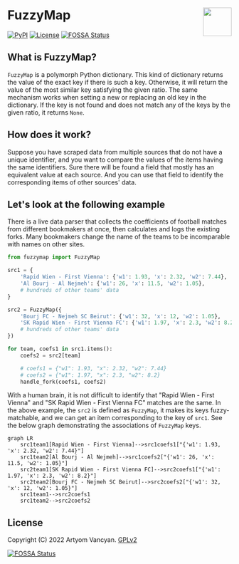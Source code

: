 # FuzzyMap <img src="https://github.com/pysnippet.png" align="right" height="64" />

[![PyPI](https://img.shields.io/pypi/v/fuzzymap.svg)](https://pypi.org/project/fuzzymap/)
[![License](https://img.shields.io/pypi/l/fuzzymap.svg)](https://github.com/pysnippet/fuzzymap/blob/master/LICENSE)
[![FOSSA Status](https://app.fossa.com/api/projects/git%2Bgithub.com%2Fpysnippet%2Ffuzzymap.svg?type=shield)](https://app.fossa.com/projects/git%2Bgithub.com%2Fpysnippet%2Ffuzzymap?ref=badge_shield)

## What is FuzzyMap?

`FuzzyMap` is a polymorph Python dictionary. This kind of dictionary returns the value of the exact key if there is such
a key. Otherwise, it will return the value of the most similar key satisfying the given ratio. The same mechanism works
when setting a new or replacing an old key in the dictionary. If the key is not found and does not match any of the keys
by the given ratio, it returns `None`.

## How does it work?

Suppose you have scraped data from multiple sources that do not have a unique identifier, and you want to compare the
values of the items having the same identifiers. Sure there will be found a field that mostly has an equivalent value
at each source. And you can use that field to identify the corresponding items of other sources' data.

## Let's look at the following example

There is a live data parser that collects the coefficients of football matches from different bookmakers at once, then
calculates and logs the existing forks. Many bookmakers change the name of the teams to be incomparable with names on
other sites.

```python
from fuzzymap import FuzzyMap

src1 = {
    'Rapid Wien - First Vienna': {'w1': 1.93, 'x': 2.32, 'w2': 7.44},
    'Al Bourj - Al Nejmeh': {'w1': 26, 'x': 11.5, 'w2': 1.05},
    # hundreds of other teams' data
}

src2 = FuzzyMap({
    'Bourj FC - Nejmeh SC Beirut': {'w1': 32, 'x': 12, 'w2': 1.05},
    'SK Rapid Wien - First Vienna FC': {'w1': 1.97, 'x': 2.3, 'w2': 8.2},
    # hundreds of other teams' data
})

for team, coefs1 in src1.items():
    coefs2 = src2[team]

    # coefs1 = {"w1": 1.93, "x": 2.32, "w2": 7.44}
    # coefs2 = {"w1": 1.97, "x": 2.3, "w2": 8.2}
    handle_fork(coefs1, coefs2)
```

With a human brain, it is not difficult to identify that "Rapid Wien - First Vienna" and "SK Rapid Wien - First Vienna
FC" matches are the same. In the above example, the `src2` is defined as `FuzzyMap`, it makes its keys fuzzy-matchable,
and we can get an item corresponding to the key of `src1`. See the below graph demonstrating the associations of
`FuzzyMap` keys.

```mermaid
graph LR
    src1team1[Rapid Wien - First Vienna]-->src1coefs1["{'w1': 1.93, 'x': 2.32, 'w2': 7.44}"]
    src1team2[Al Bourj - Al Nejmeh]-->src1coefs2["{'w1': 26, 'x': 11.5, 'w2': 1.05}"]
    src2team1[SK Rapid Wien - First Vienna FC]-->src2coefs1["{'w1': 1.97, 'x': 2.3, 'w2': 8.2}"]
    src2team2[Bourj FC - Nejmeh SC Beirut]-->src2coefs2["{'w1': 32, 'x': 12, 'w2': 1.05}"]
    src1team1-->src2coefs1
    src1team2-->src2coefs2
```

## License

Copyright (C) 2022 Artyom Vancyan. [GPLv2](LICENSE)


[![FOSSA Status](https://app.fossa.com/api/projects/git%2Bgithub.com%2Fpysnippet%2Ffuzzymap.svg?type=large)](https://app.fossa.com/projects/git%2Bgithub.com%2Fpysnippet%2Ffuzzymap?ref=badge_large)